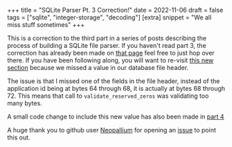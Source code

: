 +++
title = "SQLite Parser Pt. 3 Correction!"
date = 2022-11-06
draft = false
tags = ["sqlite", "integer-storage", "decoding"]
[extra]
snippet = "We all miss stuff sometimes"
+++

This is a correction to the third part in a series of posts describing the process of building a
SQLite file parser. If you haven't read part 3, the correction has already been made on [that page](./sqlite_parser_pt_3.md) feel free to just hop over there. If you have been following along, you will
want to re-visit [this new section](/blog/sqlite-parser-pt-3/#incremental-vacuum-correction) because
we missed a value in our database file header.

The issue is that I missed one of the fields in the file header, instead of the application id being
at bytes 64 through 68, it is actually at bytes 68 through 72. This means that call to `validate_reserved_zeros` was validating too many bytes.

A small code change to include this new value has also been made in [part 4](./sqlite_parser_pt4.md)

A huge thank you to github user [Neopallium](https://github.com/Neopallium) for opening an [issue](https://github.com/FreeMasen/WiredForge.com/issues/49) to point this out.
